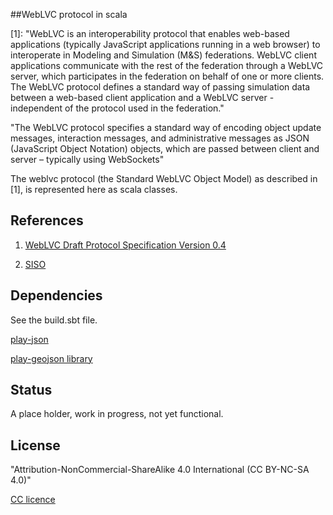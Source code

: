 ##WebLVC protocol in scala

 [1]: "WebLVC is an interoperability protocol that enables web-based applications 
 (typically JavaScript applications running in a web browser) to interoperate in 
 Modeling and Simulation (M&S) federations. WebLVC client applications communicate with 
 the rest of the federation through a WebLVC server, which participates in the federation 
 on behalf of one or more clients. The WebLVC protocol defines a standard way of 
 passing simulation data between a web-based client application and a WebLVC server - independent 
 of the protocol used in the federation."
 
 "The WebLVC protocol specifies a standard way of encoding object update messages, 
 interaction messages, and administrative messages as JSON (JavaScript Object Notation) objects, 
 which are passed between client and server – typically using WebSockets"
 
 The weblvc protocol (the Standard WebLVC Object Model) as described in [1], 
 is represented here as scala classes.
 
## References
 
1) [WebLVC Draft Protocol Specification Version 0.4](https://www.sisostds.org)
  
2) [SISO](https://www.sisostds.org)
  

## Dependencies

 See the build.sbt file. 
 
 [play-json]()
 
 [play-geojson library](https://github.com/jroper/play-geojson)
 
 
## Status

A place holder, work in progress, not yet functional.

## License

"Attribution-NonCommercial-ShareAlike 4.0 International (CC BY-NC-SA 4.0)"

[CC licence](http://creativecommons.org/licenses/by-nc-sa/4.0/)